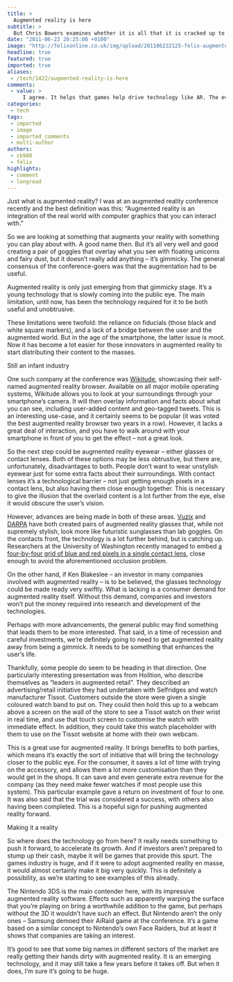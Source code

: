 ```yaml
---
title: >
  Augmented reality is here
subtitle: >
  But Chris Bowers examines whether it is all that it is cracked up to be
date: "2011-06-23 20:25:00 +0100"
image: "http://felixonline.co.uk/img/upload/201106232125-felix-augmented_reality_-_heads_up_display_concept.jpg"
headline: true
featured: true
imported: true
aliases:
 - /tech/1422/augmented-reality-is-here
comments:
 - value: >
     I agree. It helps that games help drive technology like AR. The ever-increasing specs of PC games have been driinvg the speed of computers higher while bringing down the costs.,Church services have been<a href="http://qufojbr.com"> ccnealled</a> for this evening, due to the road conditions and frigid temperatures. So, TPSJ YOUth will be meeting on the “Post Party Page” for a devotional time together at 7pm! Please be prepared to share a favorite or meaningful scripture from the Bible, and a little about what it means to you!
categories:
 - tech
tags:
 - imported
 - image
 - imported_comments
 - multi-author
authors:
 - cb908
 - felix
highlights:
 - comment
 - longread
---
```


Just what is augmented reality? I was at an augmented reality conference recently and the best definition was this: “Augmented reality is an integration of the real world with computer graphics that you can interact with.”

So we are looking at something that augments your reality with something you can play about with. A good name then. But it’s all very well and good creating a pair of goggles that overlay what you see with floating unicorns and fairy dust, but it doesn’t really add anything – it’s gimmicky. The general consensus of the conference-goers was that the augmentation had to be useful.

Augmented reality is only just emerging from that gimmicky stage. It’s a young technology that is slowly coming into the public eye. The main limitation, until now, has been the technology required for it to be both useful and unobtrusive.

These limitations were twofold: the reliance on fiducials (those black and white square markers), and a lack of a bridge between the user and the augmented world. But in the age of the smartphone, the latter issue is moot. Now it has become a lot easier for those innovators in augmented reality to start distributing their content to the masses.

Still an infant industry

One such company at the conference was [Wikitude](http://www.wikitude.com/en/), showcasing their self-named augmented reality browser. Available on all major mobile operating systems, Wikitude allows you to look at your surroundings through your smartphone’s camera. It will then overlay information and facts about what you can see, including user-added content and geo-tagged tweets. This is an interesting use-case, and it certainly seems to be popular (it was voted the best augmented reality browser two years in a row). However, it lacks a great deal of interaction, and you have to walk around with your smartphone in front of you to get the effect – not a great look.

So the next step could be augmented reality eyewear – either glasses or contact lenses. Both of these options may be less obtrustive, but there are, unfortunately, disadvantages to both. People don’t want to wear unstylish eyewear just for some extra facts about their surroundings. With contact lenses it’s a technological barrier – not just getting enough pixels in a contact lens, but also having them close enough together. This is necessary to give the illusion that the overlaid content is a lot further from the eye, else it would obscure the user’s vision.

However, advances are being made in both of these areas. [Vuzix](http://www.vuzix.com/home/) and [DARPA](http://www.darpa.mil/) have both created pairs of augmented reality glasses that, while not supremely stylish, look more like futuristic sunglasses than lab goggles. On the contacts front, the technology is a lot further behind, but is catching up. Researchers at the University of Washington recently managed to embed [a four-by-four grid of blue and red pixels in a single contact lens](http://www.newscientist.com/article/mg20927943.800-smart-contact-lenses-for-health-and-headup-displays.html), close enough to avoid the aforementioned occlusion problem.

On the other hand, if Ken Blakeslee – an investor in many companies involved with augmented reality – is to be believed, the glasses technology could be made ready very swiftly. What is lacking is a consumer demand for augmented reality itself. Without this demand, companies and investors won’t put the money required into research and development of the technologies.

Perhaps with more advancements, the general public may find something that leads them to be more interested. That said, in a time of recession and careful investments, we’re definitely going to need to get augmented reality away from being a gimmick. It needs to be something that enhances the user’s life.

Thankfully, some people do seem to be heading in that direction. One particularly interesting presentation was from Holition, who describe themselves as “leaders in augmented retail”. They described an advertising/retail initiative they had undertaken with Selfridges and watch manufacturer Tissot. Customers outside the store were given a single coloured watch band to put on. They could then hold this up to a webcam above a screen on the wall of the store to see a Tissot watch on their wrist in real time, and use that touch screen to customise the watch with immediate effect. In addition, they could take this watch placeholder with them to use on the Tissot website at home with their own webcam.

This is a great use for augmented reality. It brings benefits to both parties, which means it’s exactly the sort of initiative that will bring the technology closer to the public eye. For the consumer, it saves a lot of time with trying on the accessory, and allows them a lot more customisation than they would get in the shops. It can save and even generate extra revenue for the company (as they need make fewer watches if most people use this system). This particular example gave a return on investment of four to one. It was also said that the trial was considered a success, with others also having been completed. This is a hopeful sign for pushing augmented reality forward.

Making it a reality

So where does the technology go from here? It really needs something to push it forward, to accelerate its growth. And if investors aren’t prepared to stump up their cash, maybe it will be games that provide this spurt. The games industry is huge, and if it were to adopt augmented reality en masse, it would almost certainly make it big very quickly. This is definitely a possibility, as we’re starting to see examples of this already.

The Nintendo 3DS is the main contender here, with its impressive augmented reality software. Effects such as apparently warping the surface that you’re playing on bring a worthwhile addition to the game, but perhaps without the 3D it wouldn’t have such an effect. But Nintendo aren’t the only ones – Samsung demoed their AiRaid game at the conference. It’s a game based on a similar concept to Nintendo’s own Face Raiders, but at least it shows that companies are taking an interest.

It’s good to see that some big names in different sectors of the market are really getting their hands dirty with augmented reality. It is an emerging technology, and it may still take a few years before it takes off. But when it does, I’m sure it’s going to be huge.
